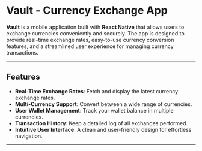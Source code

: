 # Vault - Currency Exchange App

**Vault** is a mobile application built with **React Native** that allows users to exchange currencies conveniently and securely. The app is designed to provide real-time exchange rates, easy-to-use currency conversion features, and a streamlined user experience for managing currency transactions.

---

## Features

- **Real-Time Exchange Rates**: Fetch and display the latest currency exchange rates.
- **Multi-Currency Support**: Convert between a wide range of currencies.
- **User Wallet Management**: Track your wallet balance in multiple currencies.
- **Transaction History**: Keep a detailed log of all exchanges performed.
- **Intuitive User Interface**: A clean and user-friendly design for effortless navigation.

---
